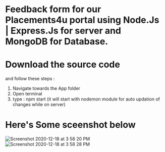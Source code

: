 # Feedback form for our Placements4u portal using Node.Js | Express.Js for server and MongoDB for Database.
# Download the source code 
and follow these steps : 
  
  1. Navigate towards the App folder
  2. Open terminal
  3. type : npm start (it will start with nodemon module for auto updation of changes while on server)
  

# Here's Some sceenshot below

![Screenshot 2020-12-18 at 3 58 20 PM](https://user-images.githubusercontent.com/41482800/102604373-16c00380-414a-11eb-8890-a7d35cbeb644.png)
![Screenshot 2020-12-18 at 3 58 28 PM](https://user-images.githubusercontent.com/41482800/102604386-1b84b780-414a-11eb-933b-143a24bcb5b2.png)

